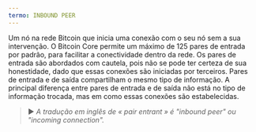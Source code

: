 ```yaml
---
termo: INBOUND PEER
---
```


Um nó na rede Bitcoin que inicia uma conexão com o seu nó sem a sua intervenção. O Bitcoin Core permite um máximo de 125 pares de entrada por padrão, para facilitar a conectividade dentro da rede. Os pares de entrada são abordados com cautela, pois não se pode ter certeza de sua honestidade, dado que essas conexões são iniciadas por terceiros. Pares de entrada e de saída compartilham o mesmo tipo de informação. A principal diferença entre pares de entrada e de saída não está no tipo de informação trocada, mas em como essas conexões são estabelecidas.

> ► *A tradução em inglês de « pair entrant » é "inbound peer" ou "incoming connection".*